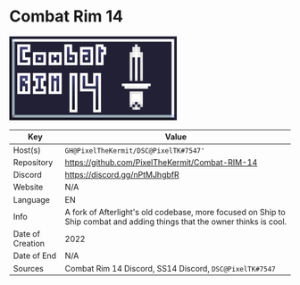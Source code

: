# Combat Rim 14

<img src="logo.png" width=300>

| Key  | Value |
| ------------- | ------------- |
| Host(s) | `GH@PixelTheKermit/DSC@PixelTK#7547'`|
| Repository  | https://github.com/PixelTheKermit/Combat-RIM-14 |
| Discord  | https://discord.gg/nPtMJhgbfR |
| Website | N/A |
| Language | EN |
| Info | A fork of Afterlight's old codebase, more focused on Ship to Ship combat and adding things that the owner thinks is cool. |
| Date of Creation | 2022 |
| Date of End |  N/A |
| Sources | Combat Rim 14 Discord, SS14 Discord, `DSC@PixelTK#7547` |